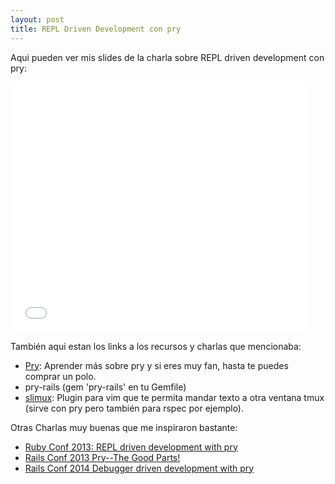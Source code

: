 ```yaml
---
layout: post
title: REPL Driven Development con pry
---
```


Aqui pueden ver mis slides de la charla sobre REPL driven development con pry:

<iframe src="//www.slideshare.net/slideshow/embed_code/40098358" width="476" height="400" frameborder="0" marginwidth="0" marginheight="0" scrolling="no"></iframe>

También aqui estan los links a los recursos y charlas que mencionaba:

- [Pry](pryrepl.org): Aprender más sobre pry y si eres muy fan, hasta te puedes comprar un polo.
- pry-rails (gem 'pry-rails' en tu Gemfile)
- [slimux](github.com/epeli/slimux/): Plugin para vim que te permita mandar texto a otra ventana tmux (sirve con pry pero también para rspec por ejemplo).

Otras Charlas muy buenas que me inspiraron bastante:

- [Ruby Conf 2013: REPL driven development with pry](https://www.youtube.com/watch?v=D9j_Mf91M0I)
- [Rails Conf 2013 Pry--The Good Parts!](https://www.youtube.com/watch?v=D9j_Mf91M0I)
- [Rails Conf 2014 Debugger driven development with pry](https://www.youtube.com/watch?v=4hfMUP5iTq8)
